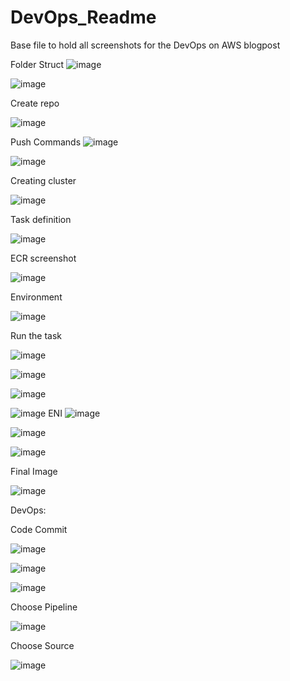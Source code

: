 # DevOps_Readme
Base file to hold all screenshots for the DevOps on AWS blogpost

Folder Struct
![image](https://user-images.githubusercontent.com/28874545/166158371-56af212b-5d56-4498-b833-de7358287de1.png)


![image](https://user-images.githubusercontent.com/28874545/166156413-75d5d1f9-d79d-4051-99dd-9c73cd20601d.png)

Create repo

![image](https://user-images.githubusercontent.com/28874545/166156597-46d3d06d-dbb2-49f0-9a55-8c53838feebe.png)

Push Commands
![image](https://user-images.githubusercontent.com/28874545/166156715-39018f0b-65ec-41f1-ade9-1cd09cf1cc22.png)

![image](https://user-images.githubusercontent.com/28874545/166156818-327d426d-a690-49a5-93cf-bd27c0af5907.png)


Creating cluster

![image](https://user-images.githubusercontent.com/28874545/166157117-5e51b5cc-658e-48ae-b807-cca2b991bf76.png)

Task definition


![image](https://user-images.githubusercontent.com/28874545/166157309-f4608340-27b5-491d-83b7-40462fec9ca8.png)

ECR screenshot

![image](https://user-images.githubusercontent.com/28874545/166157388-7fe33fb0-b5c4-4dc5-8b87-c573319e0f53.png)

Environment

![image](https://user-images.githubusercontent.com/28874545/166157459-5c17dd33-6cb8-49e1-85fd-86e3ccd4dfc7.png)


Run the task

![image](https://user-images.githubusercontent.com/28874545/166157555-b0f06a36-a3d7-44da-bb1a-60677034d0d0.png)


![image](https://user-images.githubusercontent.com/28874545/166157616-053ee8b1-41b0-43ee-a609-adc2a4eb14a2.png)

![image](https://user-images.githubusercontent.com/28874545/166157671-5d6b25e7-858e-4c5a-b0eb-e61dfe521a77.png)

![image](https://user-images.githubusercontent.com/28874545/166157869-0d152b0a-8a11-434a-8984-55d230790c7b.png)
ENI
![image](https://user-images.githubusercontent.com/28874545/166157970-249023fa-900a-4432-a46b-7226e2dc4680.png)


![image](https://user-images.githubusercontent.com/28874545/166158122-7239a5d4-b1cd-41d9-8686-9117599a7b31.png)

![image](https://user-images.githubusercontent.com/28874545/166158195-963be55c-d609-4f4d-8a45-8fcba4e083bf.png)

Final Image

![image](https://user-images.githubusercontent.com/28874545/166158258-05d1488a-c735-43e9-8a61-e5188dcce687.png)


DevOps:

Code Commit

![image](https://user-images.githubusercontent.com/28874545/166207560-3cc886c1-d3af-47df-8900-e04e4092e0a3.png)

![image](https://user-images.githubusercontent.com/28874545/166207923-4b408bb7-5710-4fe3-af0d-2073a60751d3.png)


![image](https://user-images.githubusercontent.com/28874545/166219011-2809bb37-52cd-401f-8c1a-c8cdacc5acbd.png)

Choose Pipeline

![image](https://user-images.githubusercontent.com/28874545/166220689-93dbea15-c080-40a8-949a-89659ede2a98.png)

Choose Source

![image](https://user-images.githubusercontent.com/28874545/166220639-a5a874bd-2ac1-4872-8418-6b829b8e1620.png)










